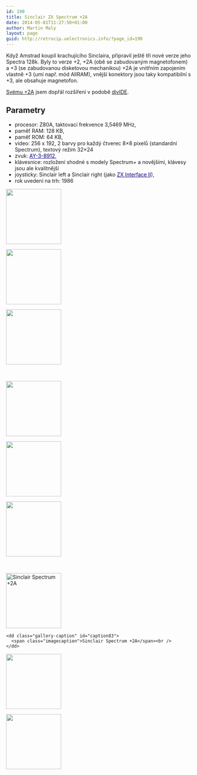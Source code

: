 ```yaml
---
id: 190
title: Sinclair ZX Spectrum +2A
date: 2014-05-01T11:27:50+01:00
author: Martin Maly
layout: page
guid: http://retrocip.uelectronics.info/?page_id=190
---
```

Když Amstrad koupil krachujícího Sinclaira, připravil ještě tři nové verze jeho Spectra 128k. Byly to verze +2, +2A (obě se zabudovaným magnetofonem) a +3 (se zabudovanou disketovou mechanikou) +2A je vnitřním zapojením vlastně +3 (umí např. mód AllRAM), vnější konektory jsou taky kompatibilní s +3, ale obsahuje magnetofon.

[Svému +2A](http://retrocip.cz/novy-stary-krasavec-do-sbirky/) jsem dopřál rozšíření v podobě [divIDE](http://divide.cz/).

## Parametry

  * procesor: Z80A, taktovací frekvence 3,5469 MHz,
  * paměť RAM: 128 KB,
  * paměť ROM: 64 KB,
  * video: 256 x 192, 2 barvy pro každý čtverec 8&#215;8 pixelů (standardní Spectrum), textový režim 32&#215;24
  * zvuk: <a style="color: #0b0080;" title="AY-3-8912" href="http://cs.wikipedia.org/wiki/AY-3-8912">AY-3-8912</a>,
  * klávesnice: rozložení shodné s modely Spectrum+ a novějšími, klávesy jsou ale kvalitnější
  * joysticky: Sinclair left a Sinclair right (jako <a style="color: #0b0080;" title="ZX Interface II" href="http://cs.wikipedia.org/wiki/ZX_Interface_II">ZX Interface II</a>),
  * rok uvedení na trh: 1986

<div id='gallery-20' class='gallery galleryid-190 gallery-columns-3 gallery-size-thumbnail gallery1'>
  <dl class="gallery-item">
    <dt class="gallery-icon">
      <a href="http://retrocip.cz/wp-content/uploads/sites/6/2013/12/image007.jpg" title="" class="highslide" onclick="return hs.expand(this,{captionId:'caption81'})"><img src="http://retrocip.cz/wp-content/uploads/sites/6/2013/12/image007-150x150.jpg" width="150" height="150" alt="" /></a>
    </dt>
  </dl>
  
  <dl class="gallery-item">
    <dt class="gallery-icon">
      <a href="http://retrocip.cz/wp-content/uploads/sites/6/2013/12/image009.jpg" title="" class="highslide" onclick="return hs.expand(this,{captionId:'caption79'})"><img src="http://retrocip.cz/wp-content/uploads/sites/6/2013/12/image009-150x150.jpg" width="150" height="150" alt="" /></a>
    </dt>
  </dl>
  
  <dl class="gallery-item">
    <dt class="gallery-icon">
      <a href="http://retrocip.cz/wp-content/uploads/sites/6/2013/12/image006.jpg" title="" class="highslide" onclick="return hs.expand(this,{captionId:'caption82'})"><img src="http://retrocip.cz/wp-content/uploads/sites/6/2013/12/image006-150x150.jpg" width="150" height="150" alt="" /></a>
    </dt>
  </dl>
  
  <br style="clear: both" />
  
  <dl class="gallery-item">
    <dt class="gallery-icon">
      <a href="http://retrocip.cz/wp-content/uploads/sites/6/2013/12/image001.jpg" title="" class="highslide" onclick="return hs.expand(this,{captionId:'caption87'})"><img src="http://retrocip.cz/wp-content/uploads/sites/6/2013/12/image001-150x150.jpg" width="150" height="150" alt="" /></a>
    </dt>
  </dl>
  
  <dl class="gallery-item">
    <dt class="gallery-icon">
      <a href="http://retrocip.cz/wp-content/uploads/sites/6/2013/12/image002.jpg" title="" class="highslide" onclick="return hs.expand(this,{captionId:'caption86'})"><img src="http://retrocip.cz/wp-content/uploads/sites/6/2013/12/image002-150x150.jpg" width="150" height="150" alt="" /></a>
    </dt>
  </dl>
  
  <dl class="gallery-item">
    <dt class="gallery-icon">
      <a href="http://retrocip.cz/wp-content/uploads/sites/6/2013/12/image004.jpg" title="" class="highslide" onclick="return hs.expand(this,{captionId:'caption84'})"><img src="http://retrocip.cz/wp-content/uploads/sites/6/2013/12/image004-150x150.jpg" width="150" height="150" alt="" /></a>
    </dt>
  </dl>
  
  <br style="clear: both" />
  
  <dl class="gallery-item">
    <dt class="gallery-icon">
      <a href="http://retrocip.cz/wp-content/uploads/sites/6/2013/12/image005.jpg" title="Sinclair Spectrum +2A" class="highslide" onclick="return hs.expand(this,{captionId:'caption83'})"><img src="http://retrocip.cz/wp-content/uploads/sites/6/2013/12/image005-150x150.jpg" width="150" height="150" alt="Sinclair Spectrum +2A" /></a>
    </dt>
    
    <dd class="gallery-caption" id="caption83">
      <span class="imagecaption">Sinclair Spectrum +2A</span><br />
    </dd>
  </dl>
  
  <dl class="gallery-item">
    <dt class="gallery-icon">
      <a href="http://retrocip.cz/wp-content/uploads/sites/6/2013/12/image008.jpg" title="" class="highslide" onclick="return hs.expand(this,{captionId:'caption80'})"><img src="http://retrocip.cz/wp-content/uploads/sites/6/2013/12/image008-150x150.jpg" width="150" height="150" alt="" /></a>
    </dt>
  </dl>
  
  <dl class="gallery-item">
    <dt class="gallery-icon">
      <a href="http://retrocip.cz/wp-content/uploads/sites/6/2013/12/image003.jpg" title="" class="highslide" onclick="return hs.expand(this,{captionId:'caption85'})"><img src="http://retrocip.cz/wp-content/uploads/sites/6/2013/12/image003-150x150.jpg" width="150" height="150" alt="" /></a>
    </dt>
  </dl>
  
  <br style="clear: both" />
</div>